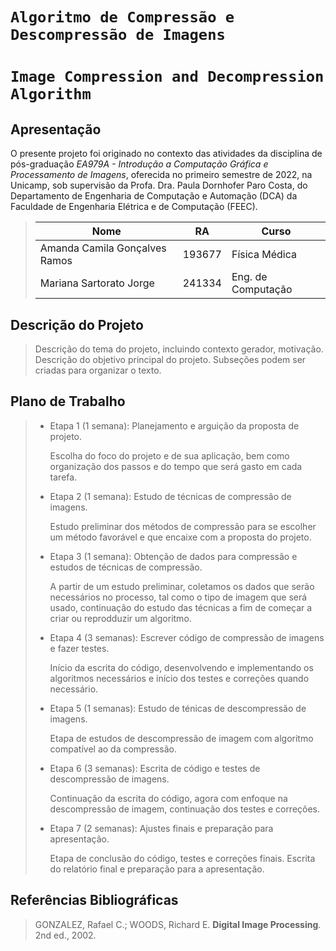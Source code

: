 # `Algoritmo de Compressão e Descompressão de Imagens`
# `Image Compression and Decompression Algorithm`

## Apresentação

O presente projeto foi originado no contexto das atividades da disciplina de pós-graduação *EA979A - Introdução a Computação Gráfica e Processamento de Imagens*, 
oferecida no primeiro semestre de 2022, na Unicamp, sob supervisão da Profa. Dra. Paula Dornhofer Paro Costa, do Departamento de Engenharia de Computação e Automação (DCA) da Faculdade de Engenharia Elétrica e de Computação (FEEC).

> |Nome  | RA | Curso|
> |--|--|--|
> | Amanda Camila Gonçalves Ramos  | 193677  | Física Médica|
> | Mariana Sartorato Jorge  | 241334  | Eng. de Computação|


## Descrição do Projeto
> Descrição do tema do projeto, incluindo contexto gerador, motivação.
> Descrição do objetivo principal do projeto.
> Subseções podem ser criadas para organizar o texto.

## Plano de Trabalho
> * Etapa 1 (1 semana): Planejamento e arguição da proposta de projeto. 
>     
>     Escolha do foco do projeto e de sua aplicação, bem como organização dos passos e do tempo que será gasto em cada tarefa.
> * Etapa 2 (1 semana): Estudo de técnicas de compressão de imagens.
>     
>     Estudo preliminar dos métodos de compressão para se escolher um método favorável e que encaixe com a proposta do projeto.
> * Etapa 3 (1 semana): Obtenção de dados para compressão e estudos de técnicas de compressão.
>     
>     A partir de um estudo preliminar, coletamos os dados que serão necessários no processo, tal como o tipo de imagem que será usado, continuação do estudo das técnicas a fim de começar a criar ou reprodduzir um algoritmo.
> * Etapa 4 (3 semanas): Escrever código de compressão de imagens e fazer testes.
>     
>     Início da escrita do código, desenvolvendo e implementando os algoritmos necessários e início dos testes e correções quando necessário.
> * Etapa 5 (1 semanas): Estudo de ténicas de descompressão de imagens.
>     
>     Etapa de estudos de descompressão de imagem com algoritmo compatível ao da compressão.
> * Etapa 6 (3 semanas): Escrita de código e testes de descompressão de imagens.
>     
>     Continuação da escrita do código, agora com enfoque na descompressão de imagem, continuação dos testes e correções. 
> * Etapa 7 (2 semanas): Ajustes finais e preparação para apresentação.
>     
>     Etapa de conclusão do código, testes e correções finais. Escrita do relatório final e preparação para a apresentação.
> 
## Referências Bibliográficas
> GONZALEZ, Rafael C.; WOODS, Richard E. **Digital Image Processing**. 2nd ed., 2002.
> 
